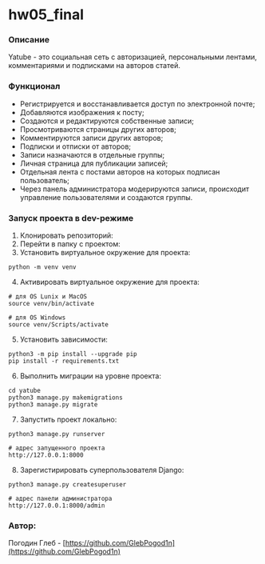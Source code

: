 # hw05_final

### Описание 
Yatube - это социальная сеть с авторизацией, персональными лентами, комментариями и подписками на авторов статей.

### Функционал
- Регистрируется и восстанавливается доступ по электронной почте;
- Добавляются изображения к посту;
- Создаются и редактируются собственные записи;
- Просмотриваются страницы других авторов;
- Комментируются записи других авторов;
- Подписки и отписки от авторов;
- Записи назначаются в отдельные группы;
- Личная страница для публикации записей;
- Отдельная лента с постами авторов на которых подписан пользователь;
- Через панель администратора модерируются записи, происходит управление пользователями и создаются группы.

### Запуск проекта в dev-режиме
1. Клонировать репозиторий:
2. Перейти в папку с проектом:
3. Установить виртуальное окружение для проекта:
```
python -m venv venv
``` 
4. Активировать виртуальное окружение для проекта:
```
# для OS Lunix и MacOS
source venv/bin/activate

# для OS Windows
source venv/Scripts/activate
```
5. Установить зависимости:
```
python3 -m pip install --upgrade pip
pip install -r requirements.txt
```
6. Выполнить миграции на уровне проекта:
```
cd yatube
python3 manage.py makemigrations
python3 manage.py migrate
```
7. Запустить проект локально:
```
python3 manage.py runserver

# адрес запущенного проекта
http://127.0.0.1:8000
```
8. Зарегистирировать суперпользователя Django:
```
python3 manage.py createsuperuser

# адрес панели администратора
http://127.0.0.1:8000/admin
```
### Автор:
Погодин Глеб - [https://github.com/GlebPogod1n](https://github.com/GlebPogod1n) 